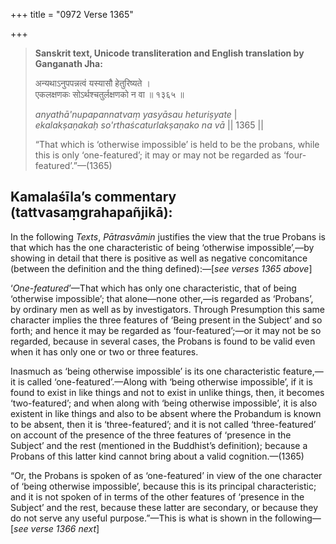 +++
title = "0972 Verse 1365"

+++
> **Sanskrit text, Unicode transliteration and English translation by Ganganath Jha:** 
>
> अन्यथाऽनुपपन्नत्वं यस्यासौ हेतुरिष्यते ।  
> एकलक्षणकः सोऽर्थश्चतुर्लक्षणको न वा ॥ १३६५ ॥ 
>
> *anyathā'nupapannatvaṃ yasyāsau heturiṣyate* \|  
> *ekalakṣaṇakaḥ so'rthaścaturlakṣaṇako na vā* \|\| 1365 \|\| 
>
> “That which is ‘otherwise impossible’ is held to be the probans, while this is only ‘one-featured’; it may or may not be regarded as ‘four-featured’.”—(1365)



## Kamalaśīla’s commentary (tattvasaṃgrahapañjikā):

In the following *Texts*, *Pātrasvāmin* justifies the view that the true Probans is that which has the one characteristic of being ‘otherwise impossible’,—by showing in detail that there is positive as well as negative concomitance (between the definition and the thing defined):—[*see verses 1365 above*]

‘*One-featured*’—That which has only one characteristic, that of being ‘otherwise impossible’; that alone—none other,—is regarded as ‘Probans’, by ordinary men as well as by investigators. Through Presumption this same character implies the three features of ‘Being present in the Subject’ and so forth; and hence it may be regarded as ‘four-featured’;—or it may not be so regarded, because in several cases, the Probans is found to be valid even when it has only one or two or three features.

Inasmuch as ‘being otherwise impossible’ is its one characteristic feature,—it is called ‘one-featured’.—Along with ‘being otherwise impossible’, if it is found to exist in like things and not to exist in unlike things, then, it becomes ‘two-featured’; and when along with ‘being otherwise impossible’, it is also existent in like things and also to be absent where the Probandum is known to be absent, then it is ‘three-featured’; and it is not called ‘three-featured’ on account of the presence of the three features of ‘presence in the Subject’ and the rest (mentioned in the Buddhist’s definition); because a Probans of this latter kind cannot bring about a valid cognition.—(1365)

“Or, the Probans is spoken of as ‘one-featured’ in view of the one character of ‘being otherwise impossible’, because this is its principal characteristic; and it is not spoken of in terms of the other features of ‘presence in the Subject’ and the rest, because these latter are secondary, or because they do not serve any useful purpose.”—This is what is shown in the following—[*see verse 1366 next*]


